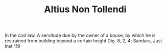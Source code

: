 ---
title: Altius Non Tollendi
permalink: "/definitions/altius-non-tollendi.html"
body: In the civil law. A servitude due by the owner of a bouse, by which he is restrained
  from building beyond a certain height Dig. 8, 2, 4; Sandars, Just Inst 119
published_at: '2018-07-07'
layout: post
---
